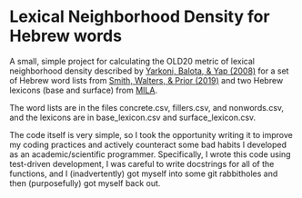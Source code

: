 # Lexical Neighborhood Density for Hebrew words

A small, simple project for calculating the OLD20 metric of lexical neighborhood density described by [Yarkoni, Balota, & Yap (2008)](https://link.springer.com/article/10.3758/PBR.15.5.971) for a set of Hebrew word lists from [Smith, Walters, & Prior (2019)](https://www.cambridge.org/core/journals/bilingualism-language-and-cognition/article/target-accessibility-contributes-to-asymmetric-priming-in-translation-and-crosslanguage-semantic-priming-in-unbalanced-bilinguals/9E1B273C798D223790FD4DE9CD60FFC4) and two Hebrew lexicons (base and surface) from [MILA](https://yeda.cs.technion.ac.il/).

The word lists are in the files concrete.csv, fillers.csv, and nonwords.csv, and the lexicons are in base_lexicon.csv and surface_lexicon.csv.

The code itself is very simple, so I took the opportunity writing it to improve my coding practices and actively counteract some bad habits I developed as an academic/scientific programmer. Specifically, I wrote this code using test-driven development, I was careful to write docstrings for all of the functions, and I (inadvertently) got myself into some git rabbitholes and then (purposefully) got myself back out.
